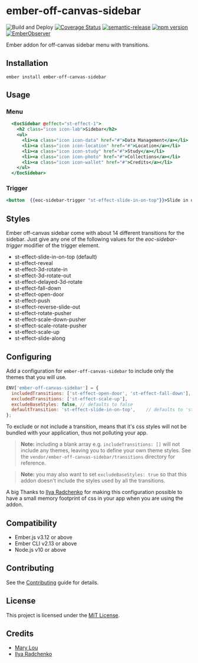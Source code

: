 ember-off-canvas-sidebar
==============================================================================

![Build and Deploy](https://github.com/rajasegar/ember-off-canvas-sidebar/workflows/Build%20and%20Deploy/badge.svg)
[![Coverage Status](https://coveralls.io/repos/github/rajasegar/ember-off-canvas-sidebar/badge.svg?branch=master)](https://coveralls.io/github/rajasegar/ember-off-canvas-sidebar?branch=master)
[![semantic-release](https://img.shields.io/badge/%20%20%F0%9F%93%A6%F0%9F%9A%80-semantic--release-e10079.svg)](https://github.com/semantic-release/semantic-release)
[![npm version](http://img.shields.io/npm/v/ember-off-canvas-sidebar.svg?style=flat)](https://npmjs.org/package/ember-off-canvas-sidebar "View this project on npm")
[![EmberObserver](http://emberobserver.com/badges/ember-off-canvas-sidebar.svg?branch=master)](http://emberobserver.com/addons/ember-off-canvas-sidebar)


Ember addon for off-canvas sidebar menu with transitions.



Installation
------------------------------------------------------------------------------

```
ember install ember-off-canvas-sidebar
```


Usage
------------------------------------------------------------------------------

### Menu
```hbs
  <EocSidebar @effect="st-effect-1">
    <h2 class="icon icon-lab">Sidebar</h2>
    <ul>
      <li><a class="icon icon-data" href="#">Data Management</a></li>
      <li><a class="icon icon-location" href="#">Location</a></li>
      <li><a class="icon icon-study" href="#">Study</a></li>
      <li><a class="icon icon-photo" href="#">Collections</a></li>
      <li><a class="icon icon-wallet" href="#">Credits</a></li>
    </ul>
  </EocSidebar>
```

### Trigger
```hbs
<button  {{eoc-sidebar-trigger "st-effect-slide-in-on-top"}}>Slide in on top</button>
```

## Styles
Ember off-canvas sidebar come with about 14 different transitions for the sidebar. 
Just give any one of the following values for the *eoc-sidebar-trigger* modifier of the trigger element.
- st-effect-slide-in-on-top (default)
- st-effect-reveal
- st-effect-3d-rotate-in
- st-effect-3d-rotate-out
- st-effect-delayed-3d-rotate
- st-effect-fall-down
- st-effect-open-door
- st-effect-push
- st-effect-reverse-slide-out
- st-effect-rotate-pusher
- st-effect-scale-down-pusher
- st-effect-scale-rotate-pusher
- st-effect-scale-up
- st-effect-slide-along

## Configuring
Add a configuration for `ember-off-canvas-sidebar` to include only the themes that you will use.
```js
ENV['ember-off-canvas-sidebar'] = {
  includedTransitions: ['st-effect-open-door', 'st-effect-fall-down'],
  excludedTransitions: ['st-effect-scale-up'],
  excludeBaseStyles: false, // defaults to false
  defaultTransition: 'st-effect-slide-in-on-top',    // defaults to 'st-effect-slide-in-on-top'
};
```

To exclude or not include a transition, means that it's css styles will not be bundled with your application, thus not polluting your app.

> **Note:** including a blank array e.g. `includeTransitions: []` will not include any themes, leaving
you to define your own theme styles. See the `vendor/ember-off-canvas-sidebar/transitions` directory
for reference.

> **Note:** you may also want to set `excludeBaseStyles: true` so that this addon doesn't include the styles
used by all the transitions.

A big Thanks to [Ilya Radchenko](https://github.com/knownasilya) for making this configuration possible to have
a small memory footprint of css in your app when you are using the addon.


Compatibility
------------------------------------------------------------------------------

* Ember.js v3.12 or above
* Ember CLI v2.13 or above
* Node.js v10 or above

Contributing
------------------------------------------------------------------------------

See the [Contributing](CONTRIBUTING.md) guide for details.


License
------------------------------------------------------------------------------

This project is licensed under the [MIT License](LICENSE.md).

## Credits
* [Mary Lou](https://github.com/crnacura)
* [Ilya Radchenko](https://github.com/knownasilya)
